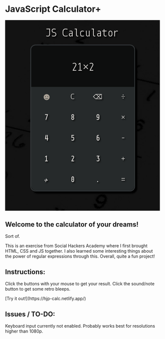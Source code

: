 # JavaScript Calculator+
<img src="images/calc.png"/>

## Welcome to the calculator of your dreams!
<p>Sort of.</p>

<p>This is an exercise from Social Hackers Academy where I first brought HTML, CSS and JS together. I also learned some interesting things about the power of regular expressions through this. Overall, quite a fun project!</p>

## Instructions:
<p>Click the buttons with your mouse to get your result. Click the sound/note button to get some retro bleeps.</p>
[Try it out!](https://hjp-calc.netlify.app/)

## Issues / TO-DO:
<p>Keyboard input currently not enabled. 
Probably works best for resolutions higher than 1080p.</p>